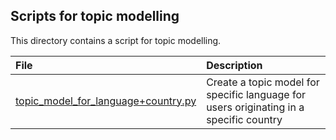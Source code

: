 ## Scripts for topic modelling

This directory contains a script for topic modelling.

| File | Description |
| :-------- | :---------- |
| [topic_model_for_language+country.py](topic_model_for_language+country.py) | Create a topic model for specific language for users originating in a specific country |
